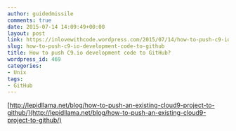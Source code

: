 ```yaml
---
author: guidedmissile
comments: true
date: 2015-07-14 14:09:49+00:00
layout: post
link: https://inlovewithcode.wordpress.com/2015/07/14/how-to-push-c9-io-development-code-to-github/
slug: how-to-push-c9-io-development-code-to-github
title: How to push C9.io development code to GitHub?
wordpress_id: 469
categories:
- Unix
tags:
- GitHub
---
```


[http://lepidllama.net/blog/how-to-push-an-existing-cloud9-project-to-github/](http://lepidllama.net/blog/how-to-push-an-existing-cloud9-project-to-github/)
